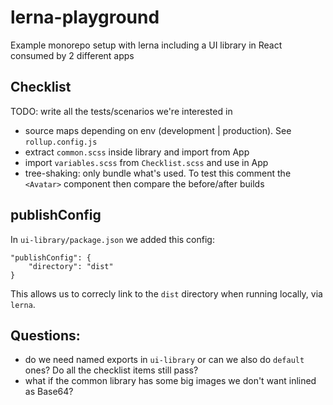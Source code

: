 # lerna-playground
Example monorepo setup with lerna including a UI library in React consumed by 2 different apps

## Checklist

TODO: write all the tests/scenarios we're interested in

* source maps depending on env (development | production). See `rollup.config.js`
* extract `common.scss` inside library and import from App
* import `variables.scss` from `Checklist.scss` and use in App
* tree-shaking: only bundle what's used. To test this comment the `<Avatar>` component then compare the before/after builds


## 


## publishConfig

In `ui-library/package.json` we added this config:

```
"publishConfig": {
    "directory": "dist"
}
```

This allows us to correcly link to the `dist` directory when running locally, via `lerna`.


## Questions:

* do we need named exports in `ui-library` or can we also do `default` ones? Do all the checklist items still pass?
* what if the common library has some big images we don't want inlined as Base64?

